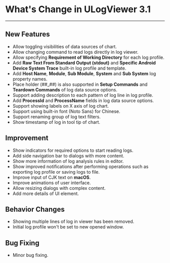 ﻿# What's Change in ULogViewer 3.1
 ---

## New Features
+ Allow toggling visibilities of data sources of chart.
+ Allow changing command to read logs directly in log viewer.
+ Allow specifying **Requirement of Working Directory** for each log profile.
+ Add **Raw Text From Standard Output (stdout)** and **Specific Android Device System Trace** built-in log profile and template.
+ Add **Host Name**, **Module**, **Sub Module**, **System** and **Sub System** log property names.
+ Place holder (##_##) is also supported in **Setup Commands** and **Teardown Commands** of log data source options.
+ Support adding description to each pattern of log line in log profile.
+ Add **ProcessId** and **ProcessName** fields in log data source options.
+ Support showing labels on X axis of log chart.
+ Support using built-in font (Noto Sans) for Chinese.
+ Support renaming group of log text filters.
+ Show timestamp of log in tool tip of chart.

## Improvement
+ Show indicators for required options to start reading logs.
+ Add side navigation bar to dialogs with more content.
+ Show more information of log analysis rules in editor.
+ Show improved notifications after performing operations such as exporting log profile or saving logs to file.
+ Improve input of CJK text on **macOS**.
+ Improve animations of user interface.
+ Allow resizing dialogs with complex content.
+ Add more details of UI element.

## Behavior Changes
+ Showing multiple lines of log in viewer has been removed.
+ Initial log profile won't be set to new opened window.

## Bug Fixing
+ Minor bug fixing.